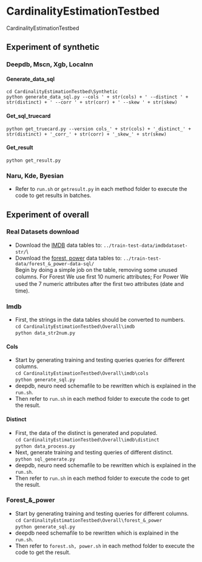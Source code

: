 # CardinalityEstimationTestbed
CardinalityEstimationTestbed

## Experiment of synthetic
### Deepdb, Mscn, Xgb, Localnn
#### Generate_data_sql
`cd CardinalityEstimationTestbed\Synthetic`\
`python generate_data_sql.py --cols ' + str(cols) + ' --distinct ' + str(distinct) + ' --corr ' + str(corr) + ' --skew ' + str(skew)`
#### Get_sql_truecard
`python get_truecard.py --version cols_' + str(cols) + '_distinct_' + str(distinct) + '_corr_' + str(corr) + '_skew_' + str(skew)`
#### Get_result
`python get_result.py`

### Naru, Kde, Byesian
- Refer to `run.sh` or `getresult.py` in each method folder to execute the code to get results in batches.   

## Experiment of overall
### Real Datasets download
- Download the [IMDB](http://homepages.cwi.nl/~boncz/job/imdb.tgz) data tables to: `../train-test-data/imdbdataset-str/`\
- Download the [forest, power](http://archive.ics.uci.edu/) data tables to: `../train-test-data/forest_&_power-data-sql/`\
Begin by doing a simple job on the table, removing some unused columns. For Forest We use ﬁrst 10 numeric attributes; For Power We used the 7 numeric attributes after the ﬁrst two attributes (date and time).
### Imdb
- First, the strings in the data tables should be converted to numbers.\
`cd CardinalityEstimationTestbed\Overall\imdb`\
`python data_str2num.py`
#### Cols
- Start by generating training and testing queries queries for different columns.\
`cd CardinalityEstimationTestbed\Overall\imdb\cols`\
`python generate_sql.py`
- deepdb, neuro need schemafile to be rewritten which is explained in the `run.sh`.
- Then refer to `run.sh` in each method folder to execute the code to get the result.
#### Distinct
- First, the data of the distinct is generated and populated.\
`cd CardinalityEstimationTestbed\Overall\imdb\distinct`\
`python data_process.py`
- Next, generate training and testing queries of different distinct.\
`python sql_generate.py`
- deepdb, neuro need schemafile to be rewritten which is explained in the `run.sh`.
- Then refer to `run.sh` in each method folder to execute the code to get the result.

### Forest_&_power
- Start by generating training and testing queries for different columns.\
`cd CardinalityEstimationTestbed\Overall\forest_&_power`\
`python generate_sql.py`
- deepdb need schemafile to be rewritten which is explained in the `run.sh`.
- Then refer to `forest.sh, power.sh` in each method folder to execute the code to get the result.
